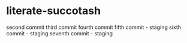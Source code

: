 # literate-succotash

second commit
third commit
fourth commit
fifth commit - staging
sixth commit - staging
seventh commit - staging